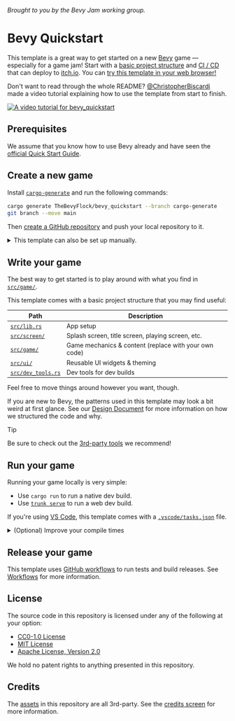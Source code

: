 _Brought to you by the Bevy Jam working group._

# Bevy Quickstart

This template is a great way to get started on a new [Bevy](https://bevyengine.org/) game — especially for a game jam!
Start with a [basic project structure](#write-your-game) and [CI / CD](#release-your-game) that can deploy to [itch.io](https://itch.io).
You can [try this template in your web browser!](https://the-bevy-flock.itch.io/bevy-quickstart)

Don't want to read through the whole README? [@ChristopherBiscardi](https://github.com/ChristopherBiscardi) made a video tutorial explaining how to use the template from start to finish.

[![A video tutorial for bevy_quickstart](https://img.youtube.com/vi/ESBRyXClaYc/hqdefault.jpg)](https://www.youtube.com/embed/ESBRyXClaYc)

## Prerequisites

We assume that you know how to use Bevy already and have seen the [official Quick Start Guide](https://bevyengine.org/learn/quick-start/introduction/).

## Create a new game

Install [`cargo-generate`](https://github.com/cargo-generate/cargo-generate) and run the following commands:

```sh
cargo generate TheBevyFlock/bevy_quickstart --branch cargo-generate
git branch --move main
```

Then [create a GitHub repository](https://github.com/new) and push your local repository to it.

<details>
  <summary>This template can also be set up manually.</summary>

Navigate to the top of [this GitHub repository](https://github.com/TheBevyFlock/bevy_quickstart/) and select `Use this template > Create a new repository`:

![UI demonstration](./docs/readme-manual-setup.png)

Clone your new Github repository to a local repository and push a commit with the following changes:

- Delete `LICENSE`, `README`, and `docs/` files.
- Search for and replace instances of `bevy_quickstart` with the name of your project.
- Adjust the `env` variables in [`.github/workflows/release.yaml`](./.github/workflows/release.yaml).

</details>

## Write your game

The best way to get started is to play around with what you find in [`src/game/`](./src/game).

This template comes with a basic project structure that you may find useful:

| Path                                     | Description                                           |
|------------------------------------------|-------------------------------------------------------|
| [`src/lib.rs`](./src/lib.rs)             | App setup                                             |
| [`src/screen/`](./src/screen)            | Splash screen, title screen, playing screen, etc.     |
| [`src/game/`](./src/game)                | Game mechanics & content (replace with your own code) |
| [`src/ui/`](./src/ui)                    | Reusable UI widgets & theming                         |
| [`src/dev_tools.rs`](./src/dev_tools.rs) | Dev tools for dev builds                              |

Feel free to move things around however you want, though.

If you are new to Bevy, the patterns used in this template may look a bit weird at first glance.
See our [Design Document](./docs/design.md) for more information on how we structured the code and why.

> [!Tip]
> Be sure to check out the [3rd-party tools](./docs/tooling.md) we recommend!

## Run your game

Running your game locally is very simple:

- Use `cargo run` to run a native dev build.
- Use [`trunk serve`](https://trunkrs.dev/) to run a web dev build.

If you're using [VS Code](https://code.visualstudio.com/), this template comes with a [`.vscode/tasks.json`](./.vscode/tasks.json) file.

<details>
    <summary>(Optional) Improve your compile times</summary>

[`.cargo/config_fast_builds.toml`](./.cargo/config_fast_builds.toml) contains documentation on how to set up your environment to improve compile times.
After you've fiddled with it, rename it to `.cargo/config.toml` to enable it.

</details>

## Release your game

This template uses [GitHub workflows](https://docs.github.com/en/actions/using-workflows) to run tests and build releases.
See [Workflows](./docs/workflows.md) for more information.

## License

The source code in this repository is licensed under any of the following at your option:

- [CC0-1.0 License](./LICENSE-CC0-1.0.txt)
- [MIT License](./LICENSE-MIT.txt)
- [Apache License, Version 2.0](./LICENSE-Apache-2.0.txt)

We hold no patent rights to anything presented in this repository.

## Credits

The [assets](./assets) in this repository are all 3rd-party. See the [credits screen](./src/screen/credits.rs) for more information.
